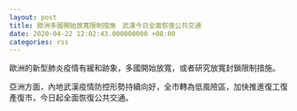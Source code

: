 ```yaml
---
layout: post
title: 歐洲多國開始放寬限制措施　武漢今日全面恢復公共交通
date: 2020-04-22 12:02:43.000000000 +08:00
categories: rss
---
```


歐洲的新型肺炎疫情有緩和跡象，多國開始放寬，或者研究放寬封鎖限制措施。

亞洲方面，內地武漢疫情防控形勢持續向好，全市轉為低風險區，加快推進復工復產復市，今日起全面恢復公共交通。
